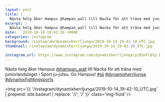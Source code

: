 ```yaml
---
layout: post
title: |
  Nästa helg åker Hampus @hampan_wall till Nacka för att träna med juniorlandslaget i Sport ju-jutsu
excerpt: |
  Nästa helg åker Hampus @hampan_wall till Nacka för att träna med juniorlandslaget i Sport ju-jutsu. Go Hampus!   
date:   2019-10-14 19:42:10 +0000
categories: instagram
background: /instagram/dynamixherrljunga/2019-10-14_19-42-10_UTC.jpg
thumbnail: /instagram/dynamixherrljunga/2019-10-14_19-42-10_UTC.jpg

instagram_url: https://www.instagram.com/dynamixherrljunga/p/B3nFl8tp_Hq
---
```

Nästa helg åker Hampus [@hampan_wall](https://www.instagram.com/hampan_wall/) till Nacka för att träna med juniorlandslaget i Sport ju-jutsu. Go Hampus! [#sjj](https://www.instagram.com/explore/tags/sjj/) [#dynamixherrljunga](https://www.instagram.com/explore/tags/dynamixherrljunga/) [#dynamixfightingsports](https://www.instagram.com/explore/tags/dynamixfightingsports/)



<img src='{{ '/instagram/dynamixherrljunga/2019-10-14_19-42-10_UTC.jpg' | prepend: site.baseurl | replace: '//', '/' }}' class='img-fluid' />

